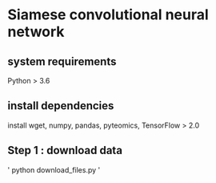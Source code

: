# Siamese convolutional neural network

## system requirements
Python > 3.6

## install dependencies
install wget, numpy, pandas, pyteomics, TensorFlow > 2.0

## Step 1 : download data
'
python download_files.py
'
